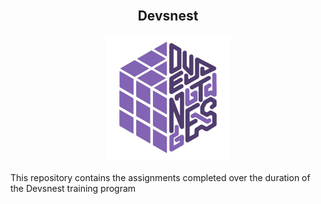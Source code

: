 <div align = "center">
<br>
    <h2>Devsnest</h2>
		<img src="devsnest.jpg" width="200" height="200" alt="logo">
	</a>
	<br>
</div>
<br>
This repository contains the assignments completed over the duration of the Devsnest training program
